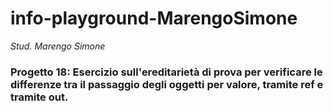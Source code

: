 # info-playground-MarengoSimone

_Stud. Marengo Simone_

### Progetto 18: Esercizio sull'ereditarietà di prova per verificare le differenze tra il passaggio degli oggetti per valore, tramite ref e tramite out.